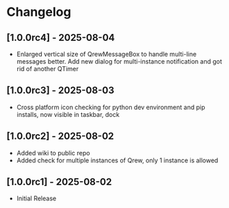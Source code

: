 # Changelog

## [1.0.0rc4] - 2025-08-04

- Enlarged vertical size of QrewMessageBox to handle multi-line messages better.  Add new dialog for multi-instance notification and got rid of another QTimer



## [1.0.0rc3] - 2025-08-03

- Cross platform icon checking for python dev environment and pip installs, now visible in taskbar, dock



## [1.0.0rc2] - 2025-08-02

- Added wiki to public repo
- Added check for multiple instances of Qrew, only 1 instance is allowed



## [1.0.0rc1] - 2025-08-02

- Initial Release




